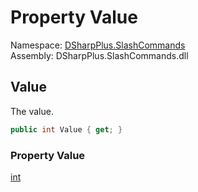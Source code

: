 # Property Value

Namespace: [DSharpPlus.SlashCommands](DSharpPlus.SlashCommands.md)  
Assembly: DSharpPlus.SlashCommands.dll

## <a id="DSharpPlus_SlashCommands_MaximumLengthAttribute_Value"></a>Value

The value.

```csharp
public int Value { get; }
```

### Property Value

[int](https://learn.microsoft.com/dotnet/api/system.int32)

